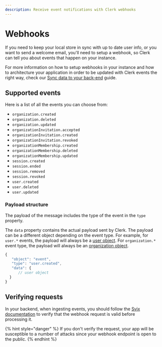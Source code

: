 ```yaml
---
description: Receive event notifications with Clerk webhooks
---
```


# Webhooks

If you need to keep your local store in sync with up to date user info,  or you want to send a welcome email, you'll need to setup a webhook, so Clerk can tell you about events that happen on your instance.

For more information on how to setup webhooks in your instance and how to architecture your application in order to be updated with Clerk events the right way, check our [Sync data to your back-end](broken-reference) guide.

## Supported events

Here is a list of all the events you can choose from:

* `organization.created`
* `organization.deleted`
* `organization.updated`
* `organizationInvitation.accepted`
* `organizationInvitation.created`
* `organizationInvitation.revoked`
* `organizationMembership.created`
* `organizationMembership.deleted`
* `organizationMembership.updated`
* `session.created`
* `session.ended`
* `session.removed`
* `session.revoked`
* `user.created`&#x20;
* `user.deleted`&#x20;
* `user.updated`

### Payload structure

The payload of the message includes the type of the event in the `type` property.&#x20;

The `data` property contains the actual payload sent by Clerk. The payload can be a different object depending on the event type. For example, for `user.*` events, the payload will always be a [user object](frontend-api-reference/users/introduction.md). For `organization.*` event type, the payload will always be an [organization object](frontend-api-reference/users/introduction.md).

```javascript
{
   "object": "event",
   "type": "user.created",
   "data": {
      // user object
  }
}

```

## Verifying requests

In your backend, when ingesting events, you should follow the [Svix documentation](https://docs.svix.com/receiving/verifying-payloads) to verify that the webhook request is valid before processing it.

{% hint style="danger" %}
If you don't verify the request, your app will be susceptible to a number of attacks since your webhook endpoint is open to the public.
{% endhint %}
